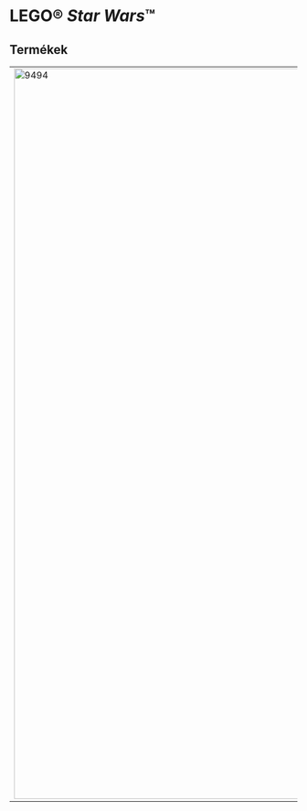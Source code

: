 <h1>LEGO® <i>Star Wars</i>™</h1>
<h2>Termékek</h2>
<table>
<tr>
<td rowspan="2"><img alt="9494" src="https://www.lego.com/cdn/product-assets/product.img.pri/9494_prod.jpg" width="1280"></td>
<td><b>9494 Anakin’s Jedi Interceptor™</b></td>
</tr>
<tr>
<td>Anakin Skywalker, aki most már Sith-tanítvány, a Mustafar bolygó felé közeledik a Jedi Interceptorral, amely lehajtható szárnyszárnyakkal, kinyitható pilótafülkével és kettős flick-rakétákkal rendelkezik. Nem is sejti, hogy Obi-Wan Kenobi követi őt. Vajon képes lesz-e legyőzni egykori barátját és Jedi-mesterét a veszélyes lávafolyón? 5 minifigurát tartalmaz: Obi-Wan Kenobi, Nute Gunray, biztonsági harci droid és R2-D2.</td>
</tr>
</table>